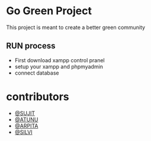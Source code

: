 # Go Green Project
This project is meant to create a better green community

## RUN process 
- First download xampp control pranel
- setup your xampp and phpmyadmin
- connect database

# contributors
- [@SUJIT](https://www.linkedin.com/in/sujit-garai-46b501270/)
- [@ATUNU](#)
- [@ARPITA](#)
- [@SILVI](#)



